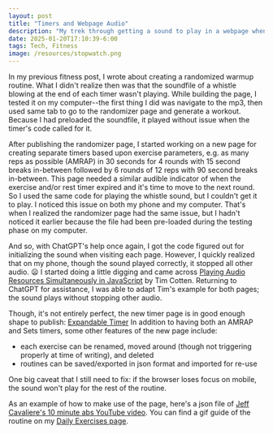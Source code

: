 ```yaml
---
layout: post
title: "Timers and Webpage Audio"
description: "My trek through getting a sound to play in a webpage when a timer ends."
date: 2025-01-20T17:10:39-6:00
tags: Tech, Fitness
image: /resources/stopwatch.png
---
```

In my previous fitness post, I wrote about creating a randomized warmup routine. 
What I didn't realize then was that the soundfile of a whistle blowing at the end of each timer wasn't playing. 
While building the page, I tested it on my computer--the first thing I did was navigate to the mp3, then used same tab to go to the randomizer page and generate a workout. 
Because I had preloaded the soundfile, it played without issue when the timer's code called for it.

After publishing the randomizer page, I started working on a new page for creating separate timers based upon exercise parameters, e.g. as many reps as possible (AMRAP) in 30 seconds for 4 rounds with 15 second breaks in-between followed by 6 rounds of 12 reps with 90 second breaks in-between. 
This page needed a similar audible indicator of when the exercise and/or rest timer expired and it's time to move to the next round. 
So I used the same code for playing the whistle sound, but I couldn't get it to play. 
I noticed this issue on both my phone and my computer.
That's when I realized the randomizer page had the same issue, but I hadn't noticed it earlier because the file had been pre-loaded during the testing phase on my computer. 

And so, with ChatGPT's help once again, I got the code figured out for initializing the sound when visiting each page. 
However, I quickly realized that on my phone, though the sound played correctly, it stopped all other audio. 😦 
I started doing a little digging and came across [Playing Audio Resources Simultaneously in JavaScript](https://blog.cotten.io/playing-audio-resources-simultaneously-in-javascript-546ec4d6216a) by Tim Cotten. 
Returning to ChatGPT for assistance, I was able to adapt Tim's example for both pages; the sound plays without stopping other audio. 

Though, it's not entirely perfect, the new timer page is in good enough shape to publish: [Expandable Timer](/exercises/expandableTimer) 
In addition to having both an AMRAP and Sets timers, some other features of the new page include:
- each exercise can be renamed, moved around (though not triggering properly at time of writing), and deleted
- routines can be saved/exported in json format and imported for re-use

One big caveat that I still need to fix: if the browser loses focus on mobile, the sound won't play for the rest of the routine. 

As an example of how to make use of the page, here's a json file of [Jeff Cavaliere's 10 minute abs YouTube video](/exercises/10MinuteAbsByJeffCavaliere.json). You can find a gif guide of the routine on my [Daily Exercises page](/DailyExercises.html).